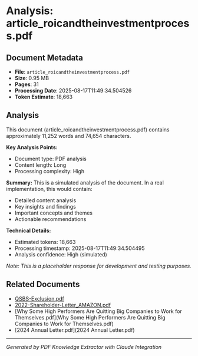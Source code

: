 # Analysis: article_roicandtheinvestmentprocess.pdf

## Document Metadata
- **File**: `article_roicandtheinvestmentprocess.pdf`
- **Size**: 0.95 MB
- **Pages**: 31
- **Processing Date**: 2025-08-17T11:49:34.504526
- **Token Estimate**: 18,663

## Analysis

This document (article_roicandtheinvestmentprocess.pdf) contains approximately 11,252 words and 74,654 characters.

**Key Analysis Points:**
- Document type: PDF analysis
- Content length: Long
- Processing complexity: High

**Summary:**
This is a simulated analysis of the document. In a real implementation, this would contain:
- Detailed content analysis
- Key insights and findings
- Important concepts and themes
- Actionable recommendations

**Technical Details:**
- Estimated tokens: 18,663
- Processing timestamp: 2025-08-17T11:49:34.504495
- Analysis confidence: High (simulated)

*Note: This is a placeholder response for development and testing purposes.*

## Related Documents

- [QSBS-Exclusion.pdf](QSBS-Exclusion.pdf)
- [2022-Shareholder-Letter_AMAZON.pdf](2022-Shareholder-Letter_AMAZON.pdf)
- [Why Some High Performers Are Quitting Big Companies to Work for Themselves.pdf](Why Some High Performers Are Quitting Big Companies to Work for Themselves.pdf)
- [2024 Annual Letter.pdf](2024 Annual Letter.pdf)

---
*Generated by PDF Knowledge Extractor with Claude Integration*